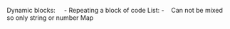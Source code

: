 Dynamic blocks: 
    - Repeating a block of code
List:
-    Can not be mixed so only string or number
Map





